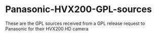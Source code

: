 Panasonic-HVX200-GPL-sources
============================

These are the GPL sources received from a GPL release request to Panasonic for their HVX200 HD camera